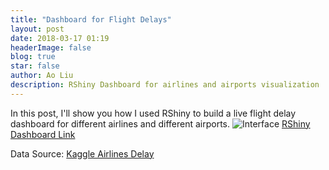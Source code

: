 ```yaml
---
title: "Dashboard for Flight Delays"
layout: post
date: 2018-03-17 01:19
headerImage: false
blog: true
star: false
author: Ao Liu
description: RShiny Dashboard for airlines and airports visualization
---
```


In this post, I'll show you how I used RShiny to build a live flight delay dashboard for different airlines and different airports.
![Interface](hhttps://github.com/aoliu95/airport_shiny/raw/master/Example.png)
[RShiny Dashboard Link](https://austin-liu.shinyapps.io/FlightDashboard/)

Data Source: [Kaggle Airlines Delay](https://www.kaggle.com/giovamata/airlinedelaycauses/data)


